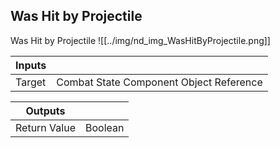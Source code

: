 ## Was Hit by Projectile
Was Hit by Projectile
![[../img/nd_img_WasHitByProjectile.png]]

|Inputs||
|--|--|
| Target | Combat State Component Object Reference |

|Outputs||
|--|--|
| Return Value | Boolean |
